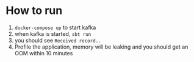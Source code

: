 # How to run

1. `docker-compose up` to start kafka
2. when kafka is started, `sbt run`
3. you should see `Received record`...
4. Profile the application, memory will be leaking and you should get an OOM within 10 minutes
